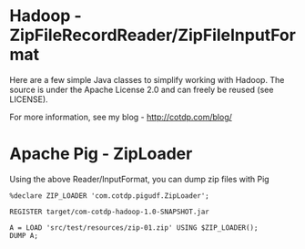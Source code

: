 # Hadoop - ZipFileRecordReader/ZipFileInputFormat

Here are a few simple Java classes to simplify working with Hadoop.  The source
is under the Apache License 2.0 and can freely be reused (see LICENSE).

For more information, see my blog - http://cotdp.com/blog/

# Apache Pig - ZipLoader

Using the above Reader/InputFormat, you can dump zip files with Pig

```
%declare ZIP_LOADER 'com.cotdp.pigudf.ZipLoader';

REGISTER target/com-cotdp-hadoop-1.0-SNAPSHOT.jar

A = LOAD 'src/test/resources/zip-01.zip' USING $ZIP_LOADER();
DUMP A;
```
